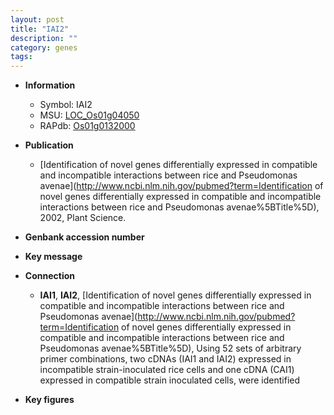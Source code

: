 ```yaml
---
layout: post
title: "IAI2"
description: ""
category: genes
tags: 
---
```


* **Information**  
    + Symbol: IAI2  
    + MSU: [LOC_Os01g04050](http://rice.plantbiology.msu.edu/cgi-bin/ORF_infopage.cgi?orf=LOC_Os01g04050)  
    + RAPdb: [Os01g0132000](http://rapdb.dna.affrc.go.jp/viewer/gbrowse_details/irgsp1?name=Os01g0132000)  

* **Publication**  
    + [Identification of novel genes differentially expressed in compatible and incompatible interactions between rice and Pseudomonas avenae](http://www.ncbi.nlm.nih.gov/pubmed?term=Identification of novel genes differentially expressed in compatible and incompatible interactions between rice and Pseudomonas avenae%5BTitle%5D), 2002, Plant Science.

* **Genbank accession number**  

* **Key message**  

* **Connection**  
    + __IAI1__, __IAI2__, [Identification of novel genes differentially expressed in compatible and incompatible interactions between rice and Pseudomonas avenae](http://www.ncbi.nlm.nih.gov/pubmed?term=Identification of novel genes differentially expressed in compatible and incompatible interactions between rice and Pseudomonas avenae%5BTitle%5D), Using 52 sets of arbitrary primer combinations, two cDNAs (IAI1 and IAI2) expressed in incompatible strain-inoculated rice cells and one cDNA (CAI1) expressed in compatible strain inoculated cells, were identified

* **Key figures**  


